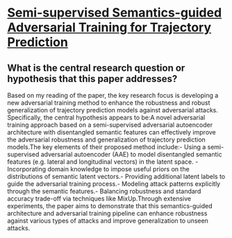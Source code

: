 # [Semi-supervised Semantics-guided Adversarial Training for Trajectory   Prediction](https://arxiv.org/abs/2205.14230)

## What is the central research question or hypothesis that this paper addresses?

Based on my reading of the paper, the key research focus is developing a new adversarial training method to enhance the robustness and robust generalization of trajectory prediction models against adversarial attacks. Specifically, the central hypothesis appears to be:A novel adversarial training approach based on a semi-supervised adversarial autoencoder architecture with disentangled semantic features can effectively improve the adversarial robustness and generalization of trajectory prediction models.The key elements of their proposed method include:- Using a semi-supervised adversarial autoencoder (AAE) to model disentangled semantic features (e.g. lateral and longitudinal vectors) in the latent space. - Incorporating domain knowledge to impose useful priors on the distributions of semantic latent vectors.- Providing additional latent labels to guide the adversarial training process.- Modeling attack patterns explicitly through the semantic features.- Balancing robustness and standard accuracy trade-off via techniques like MixUp.Through extensive experiments, the paper aims to demonstrate that this semantics-guided architecture and adversarial training pipeline can enhance robustness against various types of attacks and improve generalization to unseen attacks.
